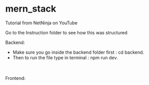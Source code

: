 ﻿# mern_stack
 
 Tutorial from NetNinja on YouTube
 
Go to the Instruction folder to see how this was structured

Backend:
<br>
- Make sure you go inside the backend folder first : cd backend.
- Then to run the file type in terminal : npm run dev.
<br>
<br>
Frontend:



